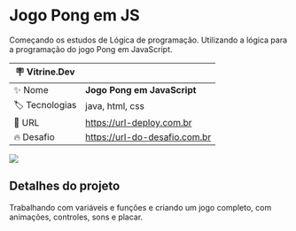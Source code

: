 # Jogo Pong em JS

Começando os estudos de Lógica de programação.
Utilizando a lógica para a programação do jogo Pong em JavaScript.

| :placard: Vitrine.Dev |     |
| -------------  | --- |
| :sparkles: Nome        | **Jogo Pong em JavaScript**
| :label: Tecnologias | java, html, css
| :rocket: URL         | https://url-deploy.com.br
| :fire: Desafio     | https://url-do-desafio.com.br

<!-- Inserir imagem com a #vitrinedev ao final do link -->
![](https://via.placeholder.com/1200x500.png?text=imagem+lindona+do+meu+projeto#vitrinedev)

## Detalhes do projeto

Trabalhando com variáveis e funções e criando um jogo completo, com animações, controles, sons e placar.
